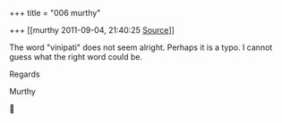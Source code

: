 +++
title = "006 murthy"

+++
[[murthy	2011-09-04, 21:40:25 [Source](https://groups.google.com/g/samskrita/c/ckD3lMZO4gg)]]



The word "vinipati" does not seem alright. Perhaps it is a typo. I cannot guess what the right word could be.

Regards

Murthy



